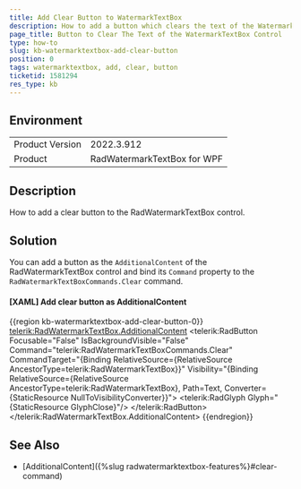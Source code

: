 ```yaml
---
title: Add Clear Button to WatermarkTextBox
description: How to add a button which clears the text of the WatermarkTextBox Control.
page_title: Button to Clear The Text of the WatermarkTextBox Control
type: how-to
slug: kb-watermarktextbox-add-clear-button
position: 0
tags: watermarktextbox, add, clear, button
ticketid: 1581294
res_type: kb
---
```


## Environment
<table>
	<tr>
		<td>Product Version</td>
		<td>2022.3.912</td>
	</tr>
	<tr>
		<td>Product</td>
		<td>RadWatermarkTextBox for WPF</td>
	</tr>
</table>

## Description

How to add a clear button to the RadWatermarkTextBox control.

## Solution

You can add a button as the `AdditionalContent` of the RadWatermarkTextBox control and bind its `Command` property to the `RadWatermarkTextBoxCommands.Clear` command.

#### __[XAML] Add clear button as AdditionalContent__ 
{{region kb-watermarktextbox-add-clear-button-0}}
	<telerik:RadWatermarkTextBox.AdditionalContent>
		<telerik:RadButton Focusable="False" IsBackgroundVisible="False"
							Command="telerik:RadWatermarkTextBoxCommands.Clear"
							CommandTarget="{Binding RelativeSource={RelativeSource AncestorType=telerik:RadWatermarkTextBox}}"
							Visibility="{Binding RelativeSource={RelativeSource AncestorType=telerik:RadWatermarkTextBox}, Path=Text, Converter={StaticResource NullToVisibilityConverter}}">
			<telerik:RadGlyph Glyph="{StaticResource GlyphClose}"/>
		</telerik:RadButton>
	</telerik:RadWatermarkTextBox.AdditionalContent>
{{endregion}}

## See Also
* [AdditionalContent]({%slug radwatermarktextbox-features%}#clear-command)